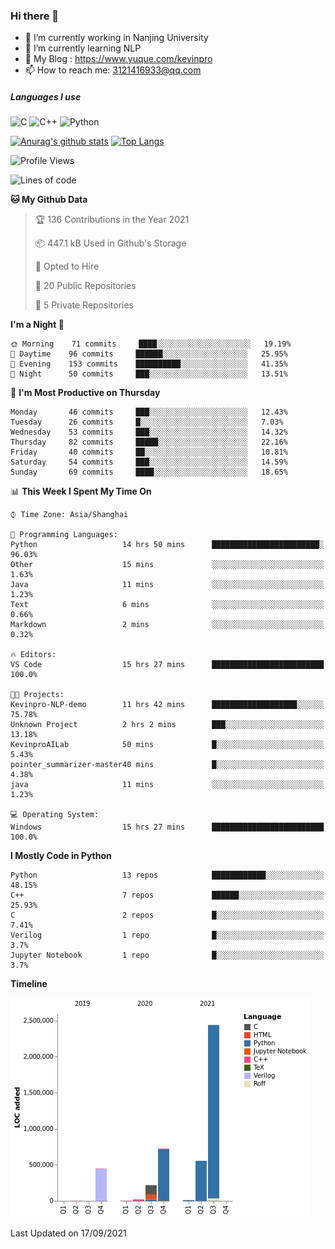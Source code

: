 ### Hi there 👋

- 🔭 I’m currently working in Nanjing University
- 🌱 I’m currently learning NLP
- 👯 My Blog : https://www.yuque.com/kevinpro
- 📫 How to reach me: 3121416933@qq.com

##### Languages I use
![C](https://img.shields.io/badge/-C-000000?style=flat&logo=c)
![C++](https://img.shields.io/badge/-C++-000000?style=flat&logo=c%2B%2B)
![Python](https://img.shields.io/badge/-Python-000000?style=flat&logo=python)

[![Anurag's github stats](https://github-readme-stats.vercel.app/api?username=Ricardokevins)](https://github.com/anuraghazra/github-readme-stats)
[![Top Langs](https://github-readme-stats.vercel.app/api/top-langs/?username=Ricardokevins)](https://github.com/anuraghazra/github-readme-stats)

<!--START_SECTION:waka-->
![Profile Views](http://img.shields.io/badge/Profile%20Views-1-blue)

![Lines of code](https://img.shields.io/badge/From%20Hello%20World%20I%27ve%20Written-4.4%20million%20lines%20of%20code-blue)

**🐱 My Github Data** 

> 🏆 136 Contributions in the Year 2021
 > 
> 📦 447.1 kB Used in Github's Storage 
 > 
> 💼 Opted to Hire
 > 
> 📜 20 Public Repositories 
 > 
> 🔑 5 Private Repositories  
 > 
**I'm a Night 🦉** 

```text
🌞 Morning    71 commits     ████░░░░░░░░░░░░░░░░░░░░░   19.19% 
🌆 Daytime    96 commits     ██████░░░░░░░░░░░░░░░░░░░   25.95% 
🌃 Evening    153 commits    ██████████░░░░░░░░░░░░░░░   41.35% 
🌙 Night      50 commits     ███░░░░░░░░░░░░░░░░░░░░░░   13.51%

```
📅 **I'm Most Productive on Thursday** 

```text
Monday       46 commits     ███░░░░░░░░░░░░░░░░░░░░░░   12.43% 
Tuesday      26 commits     █░░░░░░░░░░░░░░░░░░░░░░░░   7.03% 
Wednesday    53 commits     ███░░░░░░░░░░░░░░░░░░░░░░   14.32% 
Thursday     82 commits     █████░░░░░░░░░░░░░░░░░░░░   22.16% 
Friday       40 commits     ██░░░░░░░░░░░░░░░░░░░░░░░   10.81% 
Saturday     54 commits     ███░░░░░░░░░░░░░░░░░░░░░░   14.59% 
Sunday       69 commits     ████░░░░░░░░░░░░░░░░░░░░░   18.65%

```


📊 **This Week I Spent My Time On** 

```text
⌚︎ Time Zone: Asia/Shanghai

💬 Programming Languages: 
Python                   14 hrs 50 mins      ████████████████████████░   96.03% 
Other                    15 mins             ░░░░░░░░░░░░░░░░░░░░░░░░░   1.63% 
Java                     11 mins             ░░░░░░░░░░░░░░░░░░░░░░░░░   1.23% 
Text                     6 mins              ░░░░░░░░░░░░░░░░░░░░░░░░░   0.66% 
Markdown                 2 mins              ░░░░░░░░░░░░░░░░░░░░░░░░░   0.32%

🔥 Editors: 
VS Code                  15 hrs 27 mins      █████████████████████████   100.0%

🐱‍💻 Projects: 
Kevinpro-NLP-demo        11 hrs 42 mins      ███████████████████░░░░░░   75.78% 
Unknown Project          2 hrs 2 mins        ███░░░░░░░░░░░░░░░░░░░░░░   13.18% 
KevinproAILab            50 mins             █░░░░░░░░░░░░░░░░░░░░░░░░   5.43% 
pointer_summarizer-master40 mins             █░░░░░░░░░░░░░░░░░░░░░░░░   4.38% 
java                     11 mins             ░░░░░░░░░░░░░░░░░░░░░░░░░   1.23%

💻 Operating System: 
Windows                  15 hrs 27 mins      █████████████████████████   100.0%

```

**I Mostly Code in Python** 

```text
Python                   13 repos            ████████████░░░░░░░░░░░░░   48.15% 
C++                      7 repos             ██████░░░░░░░░░░░░░░░░░░░   25.93% 
C                        2 repos             █░░░░░░░░░░░░░░░░░░░░░░░░   7.41% 
Verilog                  1 repo              █░░░░░░░░░░░░░░░░░░░░░░░░   3.7% 
Jupyter Notebook         1 repo              █░░░░░░░░░░░░░░░░░░░░░░░░   3.7%

```


**Timeline**

![Chart not found](https://raw.githubusercontent.com/Ricardokevins/Ricardokevins/master/charts/bar_graph.png) 


 Last Updated on 17/09/2021
<!--END_SECTION:waka-->
